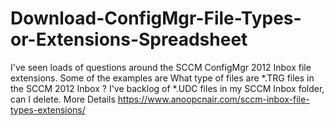 # Download-ConfigMgr-File-Types-or-Extensions-Spreadsheet
 I've seen loads of questions around the SCCM ConfigMgr 2012 Inbox file extensions. 
 Some of the examples are What type of files are *.TRG files in the SCCM 2012 Inbox ? 
 I've backlog of *.UDC files in my SCCM Inbox folder, can I delete. 
 More Details https://www.anoopcnair.com/sccm-inbox-file-types-extensions/
